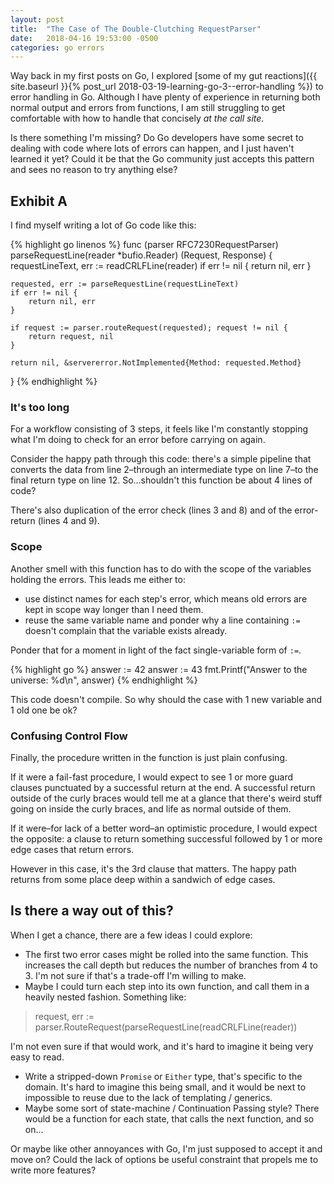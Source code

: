 ```yaml
---
layout: post
title:  "The Case of The Double-Clutching RequestParser"
date:   2018-04-16 19:53:00 -0500
categories: go errors
---
```



Way back in my first posts on Go, I explored [some of my gut reactions]({{ site.baseurl }}{% post_url 2018-03-19-learning-go-3--error-handling %}) to error handling in Go.  Although I have plenty of experience in returning both normal output and errors from functions, I am still struggling to get comfortable with how to handle that concisely *at the call site*.

Is there something I'm missing?  Do Go developers have some secret to dealing with code where lots of errors can happen, and I just haven't learned it yet?  Could it be that the Go community just accepts this pattern and sees no reason to try anything else?


## Exhibit A

I find myself writing a lot of Go code like this:

{% highlight go linenos %}
func (parser RFC7230RequestParser) parseRequestLine(reader *bufio.Reader) (Request, Response) {
    requestLineText, err := readCRLFLine(reader)
    if err != nil {
        return nil, err
    }

    requested, err := parseRequestLine(requestLineText)
    if err != nil {
        return nil, err
    }

    if request := parser.routeRequest(requested); request != nil {
        return request, nil
    }

    return nil, &servererror.NotImplemented{Method: requested.Method}
}
{% endhighlight %}


### It's too long

For a workflow consisting of 3 steps, it feels like I'm constantly stopping what I'm doing to check for an error before carrying on again.

Consider the happy path through this code: there's a simple pipeline that converts the data from line 2–through an intermediate type on line 7–to the final return type on line 12.  So...shouldn't this function be about 4 lines of code?

There's also duplication of the error check (lines 3 and 8) and of the error-return (lines 4 and 9).


### Scope

Another smell with this function has to do with the scope of the variables holding the errors.  This leads me either to:

* use distinct names for each step's error, which means old errors are kept in scope way longer than I need them.
* reuse the same variable name and ponder why a line containing `:=` doesn't complain that the variable exists already.

Ponder that for a moment in light of the fact single-variable form of `:=`.

{% highlight go %}
answer := 42
answer := 43
fmt.Printf("Answer to the universe: %d\n", answer)
{% endhighlight %}

This code doesn't compile.  So why should the case with 1 new variable and 1 old one be ok?


### Confusing Control Flow

Finally, the procedure written in the function is just plain confusing.

If it were a fail-fast procedure, I would expect to see 1 or more guard clauses punctuated by a successful return at the end.  A successful return outside of the curly braces would tell me at a glance that there's weird stuff going on inside the curly braces, and life as normal outside of them.

If it were–for lack of a better word–an optimistic procedure, I would expect the opposite: a clause to return something successful followed by 1 or more edge cases that return errors.

However in this case, it's the 3rd clause that matters.  The happy path returns from some place deep within a sandwich of edge cases. 


## Is there a way out of this?

When I get a chance, there are a few ideas I could explore:

* The first two error cases might be rolled into the same function.  This increases the call depth but reduces the number of branches from 4 to 3.  I'm not sure if that's a trade-off I'm willing to make.
* Maybe I could turn each step into its own function, and call them in a heavily nested fashion.  Something like: 

> request, err := parser.RouteRequest(parseRequestLine(readCRLFLine(reader))

I'm not even sure if that would work, and it's hard to imagine it being very easy to read.

* Write a stripped-down `Promise` or `Either` type, that's specific to the domain.  It's hard to imagine this being small, and it would be next to impossible to reuse due to the lack of templating / generics.
* Maybe some sort of state-machine / Continuation Passing style?  There would be a function for each state, that calls the next function, and so on...

Or maybe like other annoyances with Go, I'm just supposed to accept it and move on?  Could the lack of options be useful constraint that propels me to write more features?
